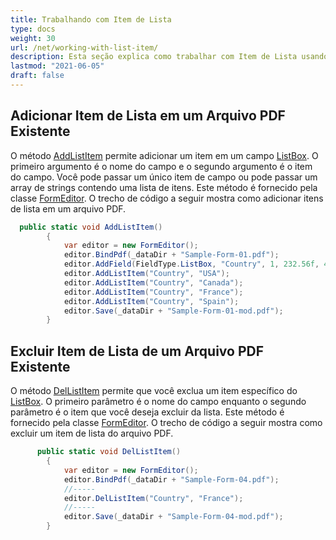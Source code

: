 ```yaml
---
title: Trabalhando com Item de Lista
type: docs
weight: 30
url: /net/working-with-list-item/
description: Esta seção explica como trabalhar com Item de Lista usando Aspose.PDF Facades com a Classe FormEditor.
lastmod: "2021-06-05"
draft: false
---
```


## Adicionar Item de Lista em um Arquivo PDF Existente

O método [AddListItem](https://reference.aspose.com/pdf/net/aspose.pdf.facades/formeditor/methods/addlistitem) permite adicionar um item em um campo [ListBox](https://reference.aspose.com/pdf/net/aspose.pdf.forms/listboxfield). O primeiro argumento é o nome do campo e o segundo argumento é o item do campo. Você pode passar um único item de campo ou pode passar um array de strings contendo uma lista de itens. Este método é fornecido pela classe [FormEditor](https://reference.aspose.com/pdf/net/aspose.pdf.facades/formeditor). O trecho de código a seguir mostra como adicionar itens de lista em um arquivo PDF.

```csharp
  public static void AddListItem()
        {
            var editor = new FormEditor();
            editor.BindPdf(_dataDir + "Sample-Form-01.pdf");
            editor.AddField(FieldType.ListBox, "Country", 1, 232.56f, 476.75f, 352.28f, 514.03f);
            editor.AddListItem("Country", "USA");
            editor.AddListItem("Country", "Canada");
            editor.AddListItem("Country", "France");
            editor.AddListItem("Country", "Spain");
            editor.Save(_dataDir + "Sample-Form-01-mod.pdf");
        }
```

## Excluir Item de Lista de um Arquivo PDF Existente

O método [DelListItem](https://reference.aspose.com/pdf/net/aspose.pdf.facades/formeditor/methods/dellistitem) permite que você exclua um item específico do [ListBox](https://reference.aspose.com/pdf/net/aspose.pdf.forms/listboxfield). O primeiro parâmetro é o nome do campo enquanto o segundo parâmetro é o item que você deseja excluir da lista. Este método é fornecido pela classe [FormEditor](https://reference.aspose.com/pdf/net/aspose.pdf.facades/formeditor). O trecho de código a seguir mostra como excluir um item de lista do arquivo PDF.

```csharp
      public static void DelListItem()
        {
            var editor = new FormEditor();
            editor.BindPdf(_dataDir + "Sample-Form-04.pdf");
            //-----
            editor.DelListItem("Country", "France");
            //-----
            editor.Save(_dataDir + "Sample-Form-04-mod.pdf");
        }
```